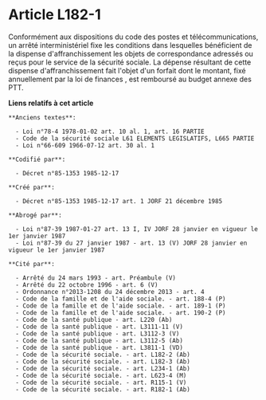 # Article L182-1

Conformément aux dispositions du code des postes et télécommunications, un arrêté interministériel fixe les conditions dans
lesquelles bénéficient de la dispense d'affranchissement les objets de correspondance adressés ou reçus pour le service de la
sécurité sociale. La dépense résultant de cette dispense d'affranchissement fait l'objet d'un forfait dont le montant, fixé
annuellement par la loi de finances   , est remboursé au budget annexe des PTT.

**Liens relatifs à cet article**

	**Anciens textes**:

	  - Loi n°78-4 1978-01-02 art. 10 al. 1, art. 16 PARTIE
	  - Code de la sécurité sociale L61 ELEMENTS LEGISLATIFS, L665 PARTIE
	  - Loi n°66-609 1966-07-12 art. 30 al. 1

	**Codifié par**:

	  - Décret n°85-1353 1985-12-17

	**Créé par**:

	  - Décret n°85-1353 1985-12-17 art. 1 JORF 21 décembre 1985

	**Abrogé par**:

	  - Loi n°87-39 1987-01-27 art. 13 I, IV JORF 28 janvier en vigueur le 1er janvier 1987
	  - Loi n°87-39 du 27 janvier 1987 - art. 13 (V) JORF 28 janvier en vigueur le 1er janvier 1987

	**Cité par**:

	  - Arrêté du 24 mars 1993 - art. Préambule (V)
	  - Arrêté du 22 octobre 1996 - art. 6 (V)
	  - Ordonnance n°2013-1208 du 24 décembre 2013 - art. 4
	  - Code de la famille et de l'aide sociale. - art. 188-4 (P)
	  - Code de la famille et de l'aide sociale. - art. 189-1 (P)
	  - Code de la famille et de l'aide sociale. - art. 190-2 (P)
	  - Code de la santé publique - art. L220 (Ab)
	  - Code de la santé publique - art. L3111-11 (V)
	  - Code de la santé publique - art. L3112-3 (V)
	  - Code de la santé publique - art. L3112-5 (Ab)
	  - Code de la santé publique - art. L3811-1 (VD)
	  - Code de la sécurité sociale. - art. L182-2 (Ab)
	  - Code de la sécurité sociale. - art. L182-3 (Ab)
	  - Code de la sécurité sociale. - art. L234-1 (Ab)
	  - Code de la sécurité sociale. - art. L623-4 (M)
	  - Code de la sécurité sociale. - art. R115-1 (V)
	  - Code de la sécurité sociale. - art. R182-1 (Ab)
